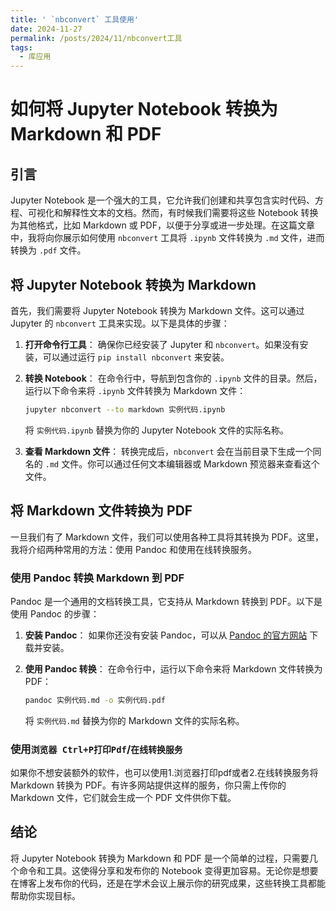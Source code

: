 ```yaml
---
title: ' `nbconvert` 工具使用'
date: 2024-11-27
permalink: /posts/2024/11/nbconvert工具
tags:
  - 库应用
---
```


# 如何将 Jupyter Notebook 转换为 Markdown 和 PDF

## 引言

Jupyter Notebook 是一个强大的工具，它允许我们创建和共享包含实时代码、方程、可视化和解释性文本的文档。然而，有时候我们需要将这些 Notebook 转换为其他格式，比如 Markdown 或 PDF，以便于分享或进一步处理。在这篇文章中，我将向你展示如何使用 `nbconvert` 工具将 `.ipynb` 文件转换为 `.md` 文件，进而转换为 `.pdf` 文件。

## 将 Jupyter Notebook 转换为 Markdown

首先，我们需要将 Jupyter Notebook 转换为 Markdown 文件。这可以通过 Jupyter 的 `nbconvert` 工具来实现。以下是具体的步骤：

1. **打开命令行工具**：
   确保你已经安装了 Jupyter 和 `nbconvert`。如果没有安装，可以通过运行 `pip install nbconvert` 来安装。

2. **转换 Notebook**：
   在命令行中，导航到包含你的 `.ipynb` 文件的目录。然后，运行以下命令来将 `.ipynb` 文件转换为 Markdown 文件：
   
   ```bash
   jupyter nbconvert --to markdown 实例代码.ipynb
   ```
   
   将 `实例代码.ipynb` 替换为你的 Jupyter Notebook 文件的实际名称。

3. **查看 Markdown 文件**：
   转换完成后，`nbconvert` 会在当前目录下生成一个同名的 `.md` 文件。你可以通过任何文本编辑器或 Markdown 预览器来查看这个文件。

## 将 Markdown 文件转换为 PDF

一旦我们有了 Markdown 文件，我们可以使用各种工具将其转换为 PDF。这里，我将介绍两种常用的方法：使用 Pandoc 和使用在线转换服务。

### 使用 Pandoc 转换 Markdown 到 PDF

Pandoc 是一个通用的文档转换工具，它支持从 Markdown 转换到 PDF。以下是使用 Pandoc 的步骤：

1. **安装 Pandoc**：
   如果你还没有安装 Pandoc，可以从 [Pandoc 的官方网站](https://pandoc.org/installing.html) 下载并安装。

2. **使用 Pandoc 转换**：
   在命令行中，运行以下命令来将 Markdown 文件转换为 PDF：
   
   ```bash
   pandoc 实例代码.md -o 实例代码.pdf
   ```
   
   将 `实例代码.md` 替换为你的 Markdown 文件的实际名称。

### 使用`浏览器 Ctrl+P打印Pdf`/`在线转换服务`

如果你不想安装额外的软件，也可以使用1.浏览器打印pdf或者2.在线转换服务将 Markdown 转换为 PDF。有许多网站提供这样的服务，你只需上传你的 Markdown 文件，它们就会生成一个 PDF 文件供你下载。

## 结论

将 Jupyter Notebook 转换为 Markdown 和 PDF 是一个简单的过程，只需要几个命令和工具。这使得分享和发布你的 Notebook 变得更加容易。无论你是想要在博客上发布你的代码，还是在学术会议上展示你的研究成果，这些转换工具都能帮助你实现目标。
